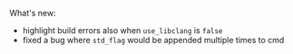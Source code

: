 What's new:

- highlight build errors also when `use_libclang` is `false`
- fixed a bug where `std_flag` would be appended multiple times to cmd
